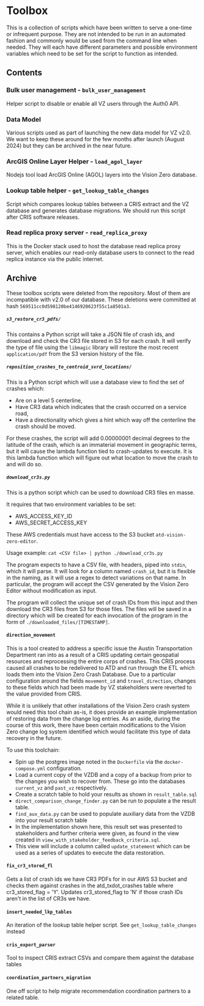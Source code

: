 # Toolbox

This is a collection of scripts which have been written to serve a one-time or infrequent purpose. They are not intended to be run in an automated fashion and commonly would be used from the command line when needed. They will each have different parameters and possible environment variables which need to be set for the script to function as intended.

## Contents

### Bulk user management - `bulk_user_management`

Helper script to disable or enable all VZ users through the Auth0 API.

### Data Model

Various scripts used as part of launching the new data model for VZ v2.0. We want to keep these around for the few months after launch (August 2024) but they can be archived in the near future.

### ArcGIS Online Layer Helper - `load_agol_layer`

Nodejs tool load ArcGIS Online (AGOL) layers into the Vision Zero database.

### Lookup table helper - `get_lookup_table_changes`

Script which compares lookup tables between a CRIS extract and the VZ database and generates database migrations. We should run this script after CRIS software releases.

### Read replica proxy server - `read_replica_proxy`

This is the Docker stack used to host the database read replica proxy server, which enables our read-only database users to connect to the read replica instance via the public internet.

## Archive

These toolbox scripts were deleted from the repository. Most of them are incompatible with v2.0 of our database. These deletions were committed at hash `569511cc0d598120be4146920623f55c1a8501a3`.

##### `s3_restore_cr3_pdfs/`

This contains a Python script will take a JSON file of crash ids, and download and check the CR3 file stored in S3 for each crash. It will verify the type of file using the `libmagic` library will restore the most recent `application/pdf` from the S3 version history of the file.

##### `reposition_crashes_to_centroid_svrd_locations/`

This is a Python script which will use a database view to find the set of crashes which:

- Are on a level 5 centerline,
- Have CR3 data which indicates that the crash occurred on a service road,
- Have a directionality which gives a hint which way off the centerline the crash should be moved.

For these crashes, the script will add 0.00000001 decimal degrees to the latitude of the crash, which is an immaterial movement in geographic terms, but it will cause the lambda function tied to crash-updates to execute. It is this lambda function which will figure out what location to move the crash to and will do so.

##### `download_cr3s.py`

This is a python script which can be used to download CR3 files en masse.

It requires that two environment variables to be set:

- AWS_ACCESS_KEY_ID
- AWS_SECRET_ACCESS_KEY

These AWS credentials must have access to the S3 bucket `atd-vision-zero-editor`.

Usage example: `cat <CSV file> | python ./download_cr3s.py`

The program expects to have a CSV file, with headers, piped into `stdin`, which it will parse. It will look for a column named `crash_id`, but it is flexible in the naming, as it will use a regex to detect variations on that name. In particular, the program will accept the CSV generated by the Vision Zero Editor without modification as input.

The program will collect the unique set of crash IDs from this input and then download the CR3 files from S3 for those files. The files will be saved in a directory which will be created for each invocation of the program in the form of `./downloaded_files/[TIMESTAMP]`.

#### `direction_movement`

This is a tool created to address a specific issue the Austin Transportation Department ran into as a result of a CRIS updating certain geospatial resources and reprocessing the entire corps of crashes. This CRIS process caused all crashes to be redelivered to ATD and run through the ETL which loads them into the Vision Zero Crash Database. Due to a particular configuration around the fields `movement_id` and `travel_direction`, changes to these fields which had been made by VZ stakeholders were reverted to the value provided from CRIS.

While it is unlikely that other installations of the Vision Zero crash system would need this tool chain as-is, it does provide an example implementation of restoring data from the change log entries. As an aside, during the course of this work, there have been certain modifications to the Vision Zero change log system identified which would facilitate this type of data recovery in the future.

To use this toolchain:

- Spin up the postgres image noted in the `Dockerfile` via the `docker-compose.yml` configuration.
- Load a current copy of the VZDB and a copy of a backup from prior to the changes you wish to recover from. These go into the databases `current_vz` and `past_vz` respectively.
- Create a scratch table to hold your results as shown in `result_table.sql`
- `direct_comparison_change_finder.py` can be run to populate a the result table.
- `find_aux_data.py` can be used to populate auxiliary data from the VZDB into your result scratch table
- In the implementation shown here, this result set was presented to stakeholders and further criteria were given, as found in the view created in `view_with_stakeholder_feedback_criteria.sql`.
- This view will include a column called `update_statement` which can be used as a series of updates to execute the data restoration.

#### `fix_cr3_stored_fl`

Gets a list of crash ids we have CR3 PDFs for in our AWS S3 bucket and checks them against crashes in the atd_txdot_crashes table where cr3_stored_flag = 'Y'. Updates cr3_stored_flag to 'N' if those crash IDs aren't in the list of CR3s we have.

#### `insert_needed_lkp_tables`

An iteration of the lookup table helper script. See `get_lookup_table_changes` instead

#### `cris_export_parser`

Tool to inspect CRIS extract CSVs and compare them against the database tables

#### `coordination_partners_migration`

One off script to help migrate recommendation coordination partners to a related table.
